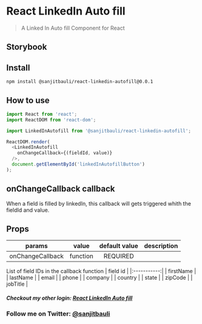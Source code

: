 # React LinkedIn Auto fill

> A Linked In Auto fill Component for React

## Storybook

<!-- [Demo Link](https://anthonyjgrove.github.io/react-google-login/) -->

## Install
```
npm install @sanjitbauli/react-linkedin-autofill@0.0.1

```

## How to use
```js
import React from 'react';
import ReactDOM from 'react-dom';

import LinkedInAutofill from '@sanjitbauli/react-linkedin-autofill';

ReactDOM.render(
  <LinkedInAutofill
    onChangeCallback={(fieldId, value)}
  />,
  document.getElementById('linkedInAutofillButton')
);
```

## onChangeCallback callback

When a field is filled by linkedIn, this callback will gets triggered whith the fieldId and value.

## Props

|    params         |   value  |             default value            |   description    |
|:-----------------:|:--------:|:------------------------------------:|:----------------:|
| onChangeCallback  | function |               REQUIRED               |                  |

List of field IDs in the callback function
|  field id   |
|:-----------:|
|  firstName  |
|  lastName   |
|  email      |
|  phone      |
|  company    |
|  country    |
|  state      |
|  zipCode    |
|  jobTitle   |

<!-- 
## Dev Server
```
npm run start
```
Default dev server runs at localost:8080 in browser.
You can set IP and PORT in webpack.config.dev.js

## Run Tests
```
npm run test:watch
```

## Production Bundle
```
npm run bundle
```

## Deploy Storybook
```
npm run deploy-storybook
``` -->

##### Checkout my other login: [React LinkedIn Auto fill](https://github.com/sanjitbauli/react-linkedin-autofill)


### Follow me on Twitter: [@sanjitbauli](https://twitter.com/sanjitbauli)